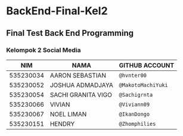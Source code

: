 # BackEnd-Final-Kel2
## Final Test Back End Programming
### Kelompok 2  Social Media

| NIM | NAMA | GITHUB ACCOUNT
| --- | --- | --- |
| 535230034 | AARON SEBASTIAN    | `@hvnter00`
| 535230052 | JOSHUA ADMADJAYA   | `@MakotoMachiYuki`
| 535230054 | SACHI GRANITA VIGO | `@Sachigrnta`
| 535230066 | VIVIAN             | `@Viviann09`
| 535230067 | NOEL LIMAN         | `@IkanDongo`
| 535230151 | HENDRY             | `@Zhomphilies`
